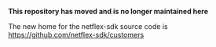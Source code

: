 **This repository has moved and is no longer maintained here**

The new home for the netflex-sdk source code is https://github.com/netflex-sdk/customers
